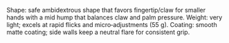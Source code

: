 Shape: safe ambidextrous shape that favors fingertip/claw for smaller hands with a mid hump that balances claw and palm pressure.
Weight: very light; excels at rapid flicks and micro‑adjustments (55 g).
Coating: smooth matte coating; side walls keep a neutral flare for consistent grip.
